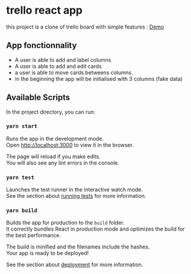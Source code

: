 # trello react app

this project is a clone of trello board with simple features :
[Demo](https://adnenre.github.io/trello_react_app/)

## App fonctionnality

- A user is able to add and label columns
- A user is able to add and edit cards
- a user is able to move cards betweens columns.
- in the beginning the app will be initialised with 3 columns (fake data)

## Available Scripts

In the project directory, you can run:

### `yarn start`

Runs the app in the development mode.\
Open [http://localhost:3000](http://localhost:3000) to view it in the browser.

The page will reload if you make edits.\
You will also see any lint errors in the console.

### `yarn test`

Launches the test runner in the interactive watch mode.\
See the section about [running tests](https://facebook.github.io/create-react-app/docs/running-tests) for more information.

### `yarn build`

Builds the app for production to the `build` folder.\
It correctly bundles React in production mode and optimizes the build for the best performance.

The build is minified and the filenames include the hashes.\
Your app is ready to be deployed!

See the section about [deployment](https://facebook.github.io/create-react-app/docs/deployment) for more information.

